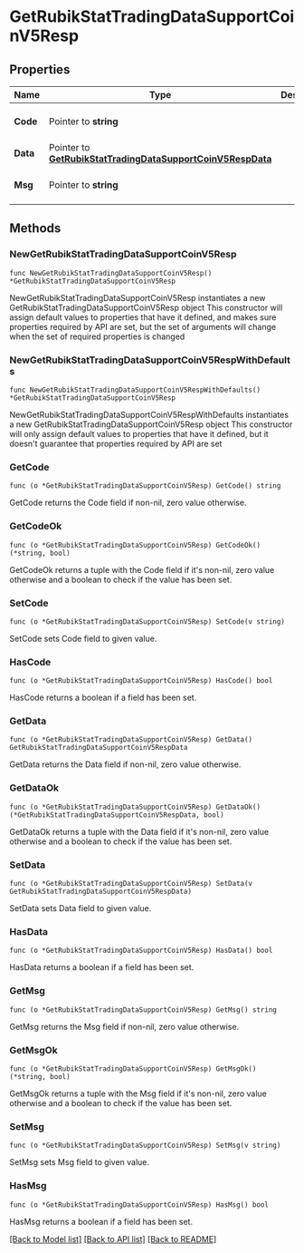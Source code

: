 # GetRubikStatTradingDataSupportCoinV5Resp

## Properties

Name | Type | Description | Notes
------------ | ------------- | ------------- | -------------
**Code** | Pointer to **string** |  | [optional] [default to ""]
**Data** | Pointer to [**GetRubikStatTradingDataSupportCoinV5RespData**](GetRubikStatTradingDataSupportCoinV5RespData.md) |  | [optional] 
**Msg** | Pointer to **string** |  | [optional] [default to ""]

## Methods

### NewGetRubikStatTradingDataSupportCoinV5Resp

`func NewGetRubikStatTradingDataSupportCoinV5Resp() *GetRubikStatTradingDataSupportCoinV5Resp`

NewGetRubikStatTradingDataSupportCoinV5Resp instantiates a new GetRubikStatTradingDataSupportCoinV5Resp object
This constructor will assign default values to properties that have it defined,
and makes sure properties required by API are set, but the set of arguments
will change when the set of required properties is changed

### NewGetRubikStatTradingDataSupportCoinV5RespWithDefaults

`func NewGetRubikStatTradingDataSupportCoinV5RespWithDefaults() *GetRubikStatTradingDataSupportCoinV5Resp`

NewGetRubikStatTradingDataSupportCoinV5RespWithDefaults instantiates a new GetRubikStatTradingDataSupportCoinV5Resp object
This constructor will only assign default values to properties that have it defined,
but it doesn't guarantee that properties required by API are set

### GetCode

`func (o *GetRubikStatTradingDataSupportCoinV5Resp) GetCode() string`

GetCode returns the Code field if non-nil, zero value otherwise.

### GetCodeOk

`func (o *GetRubikStatTradingDataSupportCoinV5Resp) GetCodeOk() (*string, bool)`

GetCodeOk returns a tuple with the Code field if it's non-nil, zero value otherwise
and a boolean to check if the value has been set.

### SetCode

`func (o *GetRubikStatTradingDataSupportCoinV5Resp) SetCode(v string)`

SetCode sets Code field to given value.

### HasCode

`func (o *GetRubikStatTradingDataSupportCoinV5Resp) HasCode() bool`

HasCode returns a boolean if a field has been set.

### GetData

`func (o *GetRubikStatTradingDataSupportCoinV5Resp) GetData() GetRubikStatTradingDataSupportCoinV5RespData`

GetData returns the Data field if non-nil, zero value otherwise.

### GetDataOk

`func (o *GetRubikStatTradingDataSupportCoinV5Resp) GetDataOk() (*GetRubikStatTradingDataSupportCoinV5RespData, bool)`

GetDataOk returns a tuple with the Data field if it's non-nil, zero value otherwise
and a boolean to check if the value has been set.

### SetData

`func (o *GetRubikStatTradingDataSupportCoinV5Resp) SetData(v GetRubikStatTradingDataSupportCoinV5RespData)`

SetData sets Data field to given value.

### HasData

`func (o *GetRubikStatTradingDataSupportCoinV5Resp) HasData() bool`

HasData returns a boolean if a field has been set.

### GetMsg

`func (o *GetRubikStatTradingDataSupportCoinV5Resp) GetMsg() string`

GetMsg returns the Msg field if non-nil, zero value otherwise.

### GetMsgOk

`func (o *GetRubikStatTradingDataSupportCoinV5Resp) GetMsgOk() (*string, bool)`

GetMsgOk returns a tuple with the Msg field if it's non-nil, zero value otherwise
and a boolean to check if the value has been set.

### SetMsg

`func (o *GetRubikStatTradingDataSupportCoinV5Resp) SetMsg(v string)`

SetMsg sets Msg field to given value.

### HasMsg

`func (o *GetRubikStatTradingDataSupportCoinV5Resp) HasMsg() bool`

HasMsg returns a boolean if a field has been set.


[[Back to Model list]](../README.md#documentation-for-models) [[Back to API list]](../README.md#documentation-for-api-endpoints) [[Back to README]](../README.md)


